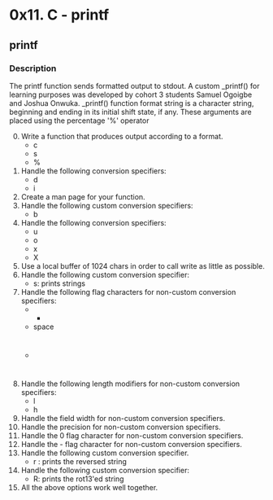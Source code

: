 # 0x11. C - printf

## printf
### Description
The printf function sends formatted output to stdout. A custom _printf() for learning purposes was developed by cohort 3 students Samuel Ogoigbe and Joshua Onwuka.  _printf() function format string is a character string, beginning and ending in its initial shift state, if any. These arguments are placed using the percentage '%' operator

0.	Write a function that produces output according to a format.
	-	c
	-	s
	-	%
1.	Handle the following conversion specifiers:
	-	d
	-	i
2.	Create a man page for your function.
3.	Handle the following custom conversion specifiers:
	-	b
4.	Handle the following conversion specifiers: 
	-	u  
	-	o 
	-	x
	-	X
5.	Use a local buffer of 1024 chars in order to call write as little as possible.
7.	Handle the following custom conversion specifier:
	-	s: prints strings
8.	Handle the following flag characters for non-custom conversion specifiers:
	-	+
	-	space
	-	#
9.	Handle the following length modifiers for non-custom conversion specifiers:
	- l
	- h
10.	Handle the field width for non-custom conversion specifiers.
11.	Handle the precision for non-custom conversion specifiers.
12.	Handle the 0 flag character for non-custom conversion specifiers.
13.	Handle the - flag character for non-custom conversion specifiers.
14.	Handle the following custom conversion specifier.
	-	r : prints the reversed string
15.	Handle the following custom conversion specifier:
	-	R: prints the rot13'ed string
16.	All the above options work well together.
